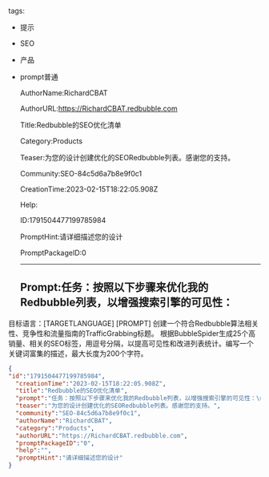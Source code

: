   tags: 
- 提示
- SEO
- 产品
- prompt普通

  AuthorName:RichardCBAT

  AuthorURL:https://RichardCBAT.redbubble.com

  Title:Redbubble的SEO优化清单

  Category:Products

  Teaser:为您的设计创建优化的SEORedbubble列表。感谢您的支持。

  Community:SEO-84c5d6a7b8e9f0c1

  CreationTime:2023-02-15T18:22:05.908Z

  Help:

  ID:1791504477199785984

  PromptHint:请详细描述您的设计

  PromptPackageID:0

  ---

  ## Prompt:任务：按照以下步骤来优化我的Redbubble列表，以增强搜索引擎的可见性：
目标语言：[TARGETLANGUAGE]
[PROMPT]
创建一个符合Redbubble算法相关性、竞争性和流量指南的TrafficGrabbing标题。
根据BubbleSpider生成25个高销量、相关的SEO标签，用逗号分隔，以提高可见性和改进列表统计。编写一个关键词富集的描述，最大长度为200个字符。

  ```json
  {
  "id":"1791504477199785984",
    "creationTime":"2023-02-15T18:22:05.908Z",
    "title":"Redbubble的SEO优化清单",
    "prompt":"任务：按照以下步骤来优化我的Redbubble列表，以增强搜索引擎的可见性：\n目标语言：[TARGETLANGUAGE]\n[PROMPT]\n创建一个符合Redbubble算法相关性、竞争性和流量指南的TrafficGrabbing标题。\n根据BubbleSpider生成25个高销量、相关的SEO标签，用逗号分隔，以提高可见性和改进列表统计。编写一个关键词富集的描述，最大长度为200个字符。",
    "teaser":"为您的设计创建优化的SEORedbubble列表。感谢您的支持。",
    "community":"SEO-84c5d6a7b8e9f0c1",
    "authorName":"RichardCBAT",
    "category":"Products",
    "authorURL":"https://RichardCBAT.redbubble.com",
    "promptPackageID":"0",
    "help":"",
    "promptHint":"请详细描述您的设计"
  }
  ```
